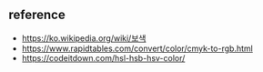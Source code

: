 reference
---

- https://ko.wikipedia.org/wiki/보색
- https://www.rapidtables.com/convert/color/cmyk-to-rgb.html
- https://codeitdown.com/hsl-hsb-hsv-color/